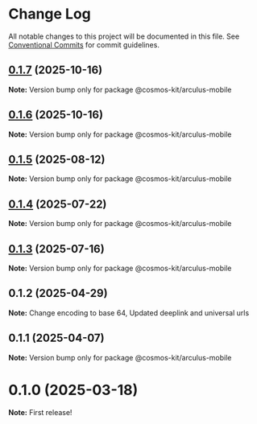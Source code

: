 # Change Log

All notable changes to this project will be documented in this file.
See [Conventional Commits](https://conventionalcommits.org) for commit guidelines.

## [0.1.7](https://github.com/hyperweb-io/cosmos-kit/compare/@cosmos-kit/arculus-mobile@0.1.6...@cosmos-kit/arculus-mobile@0.1.7) (2025-10-16)

**Note:** Version bump only for package @cosmos-kit/arculus-mobile





## [0.1.6](https://github.com/hyperweb-io/cosmos-kit/compare/@cosmos-kit/arculus-mobile@0.1.5...@cosmos-kit/arculus-mobile@0.1.6) (2025-10-16)

**Note:** Version bump only for package @cosmos-kit/arculus-mobile





## [0.1.5](https://github.com/hyperweb-io/cosmos-kit/compare/@cosmos-kit/arculus-mobile@0.1.4...@cosmos-kit/arculus-mobile@0.1.5) (2025-08-12)

**Note:** Version bump only for package @cosmos-kit/arculus-mobile





## [0.1.4](https://github.com/hyperweb-io/cosmos-kit/compare/@cosmos-kit/arculus-mobile@0.1.3...@cosmos-kit/arculus-mobile@0.1.4) (2025-07-22)

**Note:** Version bump only for package @cosmos-kit/arculus-mobile





## [0.1.3](https://github.com/hyperweb-io/cosmos-kit/compare/@cosmos-kit/arculus-mobile@0.1.1...@cosmos-kit/arculus-mobile@0.1.3) (2025-07-16)

**Note:** Version bump only for package @cosmos-kit/arculus-mobile





## 0.1.2 (2025-04-29)

**Note:** Change encoding to base 64, Updated deeplink and universal urls

## 0.1.1 (2025-04-07)

**Note:** Version bump only for package @cosmos-kit/arculus-mobile

# 0.1.0 (2025-03-18)

**Note:** First release!
